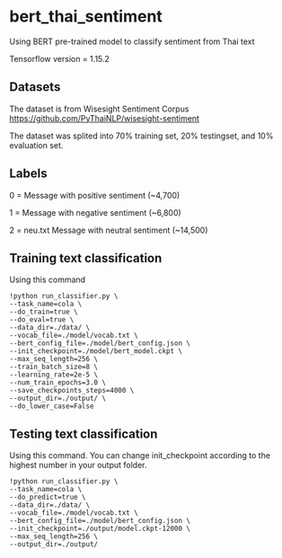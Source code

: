 # bert_thai_sentiment
Using BERT pre-trained model to classify sentiment from Thai text

Tensorflow version = 1.15.2

## Datasets
The dataset is from Wisesight Sentiment Corpus 
https://github.com/PyThaiNLP/wisesight-sentiment

The dataset was splited into 70% training set, 20% testingset, and 10% evaluation set.  

## Labels
0 = Message with positive sentiment (~4,700)

1 = Message with negative sentiment (~6,800) 

2 = neu.txt Message with neutral sentiment (~14,500) 

## Training text classification
Using this command
```
!python run_classifier.py \ 
--task_name=cola \ 
--do_train=true \ 
--do_eval=true \ 
--data_dir=./data/ \
--vocab_file=./model/vocab.txt \
--bert_config_file=./model/bert_config.json \
--init_checkpoint=./model/bert_model.ckpt \
--max_seq_length=256 \
--train_batch_size=8 \
--learning_rate=2e-5 \
--num_train_epochs=3.0 \
--save_checkpoints_steps=4000 \
--output_dir=./output/ \
--do_lower_case=False
```
## Testing text classification
Using this command. You can change init_checkpoint according to the highest number in your output folder.
```
!python run_classifier.py \
--task_name=cola \
--do_predict=true \
--data_dir=./data/ \
--vocab_file=./model/vocab.txt \
--bert_config_file=./model/bert_config.json \
--init_checkpoint=./output/model.ckpt-12000 \
--max_seq_length=256 \
--output_dir=./output/
```

